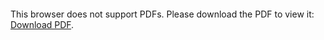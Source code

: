 <object data="christ-in-song/CIS1908pdfs/947.pdf" type="application/pdf" width="100%" height="1024px">
    <embed src="christ-in-song/CIS1908pdfs/947.pdf">
        <p>This browser does not support PDFs. Please download the PDF to view it: <a href="christ-in-song/CIS1908pdfs/947.pdf">Download PDF</a>.</p>
    </embed>
</object>
